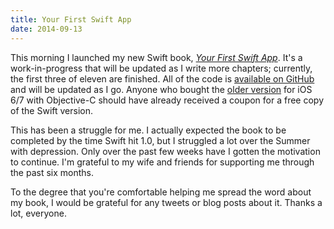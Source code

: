 ```yaml
---
title: Your First Swift App
date: 2014-09-13
---
```



This morning I launched my new Swift book, _[Your First Swift App](https://leanpub.com/yourfirstswiftapp/)_. It's a work-in-progress that will be updated as I write more chapters; currently, the first three of eleven are finished. All of the code is [available on GitHub](https://github.com/AshFurrow/yourfirstswiftapp) and will be updated as I go. Anyone who bought the [older version](https://leanpub.com/your-first-ios-app) for iOS 6/7 with Objective-C should have already received a coupon for a free copy of the Swift version.


This has been a struggle for me. I actually expected the book to be completed by the time Swift hit 1.0, but I struggled a lot over the Summer with depression. Only over the past few weeks have I gotten the motivation to continue. I'm grateful to my wife and friends for supporting me through the past six months.

To the degree that you're comfortable helping me spread the word about my book, I would be grateful for any tweets or blog posts about it. Thanks a lot, everyone.


  